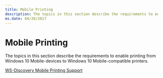 ```yaml
---
title: Mobile Printing
description: The topics in this section describe the requirements to enable printing from Windows 10 Mobile-devices to Windows 10 Mobile-compatible printers.
ms.date: 04/20/2017
---
```


# Mobile Printing


The topics in this section describe the requirements to enable printing from Windows 10 Mobile-devices to Windows 10 Mobile-compatible printers.

[WS-Discovery Mobile Printing Support](ws-discovery-mobile-printing-support.md)

 

 




